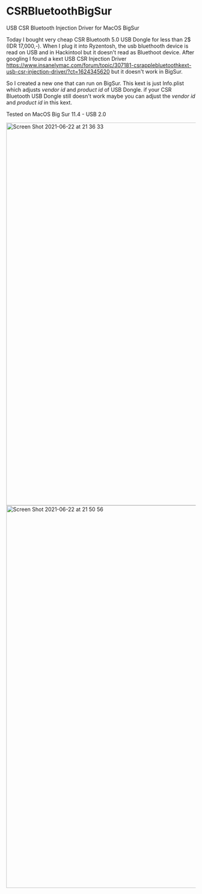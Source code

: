 # CSRBluetoothBigSur
USB CSR Bluetooth Injection Driver for MacOS BigSur

Today I bought very cheap CSR Bluetooth 5.0 USB Dongle for less than 2$ (IDR 17,000,-). When I plug it into Ryzentosh, the usb bluethooth device is read on USB and in Hackintool but it doesn't read as Bluethoot device. After googling I found a kext USB CSR Injection Driver https://www.insanelymac.com/forum/topic/307181-csrapplebluetoothkext-usb-csr-injection-driver/?ct=1624345620 but it doesn't work in BigSur.

So I created a new one that can run on BigSur. This kext is just Info.plist which adjusts *vendor id* and *product id* of USB Dongle. if your CSR Bluetooth USB Dongle still doesn't work maybe you can adjust the *vendor id* and *product id* in this kext.

Tested on MacOS Big Sur 11.4 - USB 2.0

<img width="1015" alt="Screen Shot 2021-06-22 at 21 36 33" src="https://user-images.githubusercontent.com/35163902/122948643-44aa2d00-d3a5-11eb-9550-61350f55385f.png">

<img width="1015" alt="Screen Shot 2021-06-22 at 21 50 56" src="https://user-images.githubusercontent.com/35163902/122948580-352ae400-d3a5-11eb-85f1-8ab3f47c2e65.png">

